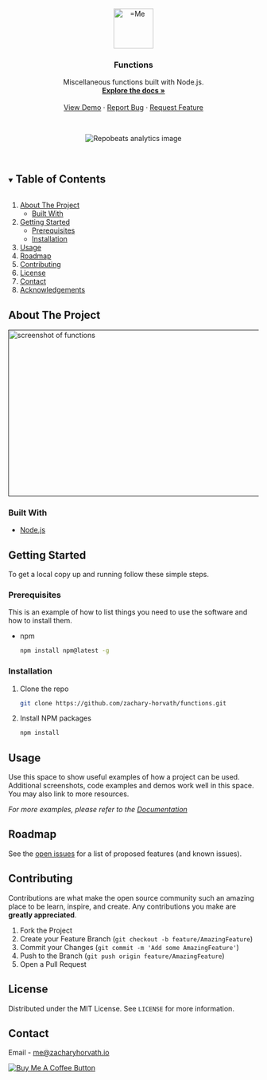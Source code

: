 <!-- PROJECT LOGO -->
<br />
<p align="center">
  <a href="https://github.com/zachary-horvath/">
    <img src="https://firebasestorage.googleapis.com/v0/b/portfolio-83773.appspot.com/o/images%2Favatar.jpg?alt=media&token=b833f9d3-da29-42b9-a325-cd5bcc61b940" alt="=Me" width="80" height="80">
  </a>

  <h3 align="center">Functions</h3>

  <p align="center">
    Miscellaneous functions built with Node.js.
    <br />
    <a href="https://github.com/zachary-horvath/functions"><strong>Explore the docs »</strong></a>
    <br />
    <br />
    <a href="https://github.com/zachary-horvath/functions">View Demo</a>
    ·
    <a href="https://github.com/zachary-horvath/functions/issues">Report Bug</a>
    ·
    <a href="https://github.com/zachary-horvath/functions/issues">Request Feature</a>
  </p>
</p>

<br />
<p align="center">
  <img src="https://repobeats.axiom.co/api/embed/ea0370b5466853407ad3927acafb81a57ef5d647.svg" alt="Repobeats analytics image"/>
</p>
<br />

<!-- TABLE OF CONTENTS -->
<details open="open">
  <summary><h2 style="display: inline-block">Table of Contents</h2></summary>
  <ol>
    <li>
      <a href="#about-the-project">About The Project</a>
      <ul>
        <li><a href="#built-with">Built With</a></li>
      </ul>
    </li>
    <li>
      <a href="#getting-started">Getting Started</a>
      <ul>
        <li><a href="#prerequisites">Prerequisites</a></li>
        <li><a href="#installation">Installation</a></li>
      </ul>
    </li>
    <li><a href="#usage">Usage</a></li>
    <li><a href="#roadmap">Roadmap</a></li>
    <li><a href="#contributing">Contributing</a></li>
    <li><a href="#license">License</a></li>
    <li><a href="#contact">Contact</a></li>
    <li><a href="#acknowledgements">Acknowledgements</a></li>
  </ol>
</details>

<!-- ABOUT THE PROJECT -->

## About The Project

<a href="" target="\_blank">
  <img src="" alt="screenshot of functions" width="522" height="334">
</a>

### Built With

- [Node.js](https://github.com/nodejs/node)

<!-- GETTING STARTED -->

## Getting Started

To get a local copy up and running follow these simple steps.

### Prerequisites

This is an example of how to list things you need to use the software and how to install them.

- npm
  ```sh
  npm install npm@latest -g
  ```

### Installation

1. Clone the repo
   ```sh
   git clone https://github.com/zachary-horvath/functions.git
   ```
2. Install NPM packages
   ```sh
   npm install
   ```

<!-- USAGE EXAMPLES -->

## Usage

Use this space to show useful examples of how a project can be used. Additional screenshots, code examples and demos work well in this space. You may also link to more resources.

_For more examples, please refer to the [Documentation](https://example.com)_

<!-- ROADMAP -->

## Roadmap

See the [open issues](https://github.com/zachary-horvath/functions/issues) for a list of proposed features (and known issues).

<!-- CONTRIBUTING -->

## Contributing

Contributions are what make the open source community such an amazing place to be learn, inspire, and create. Any contributions you make are **greatly appreciated**.

1. Fork the Project
2. Create your Feature Branch (`git checkout -b feature/AmazingFeature`)
3. Commit your Changes (`git commit -m 'Add some AmazingFeature'`)
4. Push to the Branch (`git push origin feature/AmazingFeature`)
5. Open a Pull Request

<!-- LICENSE -->

## License

Distributed under the MIT License. See `LICENSE` for more information.

<!-- CONTACT -->

## Contact

Email - me@zacharyhorvath.io <br />

<!-- Project URL - []() <br /> -->

<a href="https://www.buymeacoffee.com/zacharyhorvath" target="\_blank" rel="noopener">
  <img src="https://img.buymeacoffee.com/button-api/?text=Buy me a coffee&emoji=&slug=zacharyhorvath&button_colour=444444&font_colour=FFFFFF&font_family=Cookie&outline_colour=FFFFFF&coffee_colour=FFDD00" alt="Buy Me A Coffee Button" />
</a> <br/>

<!-- ACKNOWLEDGEMENTS -->
<!-- ## Acknowledgements -->

<!-- * []() -->
<!-- * []() -->
<!-- * []() -->

<!-- MARKDOWN LINKS & IMAGES -->
<!-- https://www.markdownguide.org/basic-syntax/#reference-style-links -->

[contributors-shield]: https://img.shields.io/github/contributors/zachary-horvath/repo.svg?style=for-the-badge
[contributors-url]: https://github.com/zachary-horvath/repo/graphs/contributors
[forks-shield]: https://img.shields.io/github/forks/zachary-horvath/repo.svg?style=for-the-badge
[forks-url]: https://github.com/zachary-horvath/repo/network/members
[stars-shield]: https://img.shields.io/github/stars/zachary-horvath/repo.svg?style=for-the-badge
[stars-url]: https://github.com/zachary-horvath/repo/stargazers
[issues-shield]: https://img.shields.io/github/issues/zachary-horvath/repo.svg?style=for-the-badge
[issues-url]: https://github.com/zachary-horvath/repo/issues
[license-shield]: https://img.shields.io/github/license/zachary-horvath/repo.svg?style=for-the-badge
[license-url]: https://github.com/zachary-horvath/repo/blob/master/LICENSE.txt
[linkedin-shield]: https://img.shields.io/badge/-LinkedIn-black.svg?style=for-the-badge&logo=linkedin&colorB=555
[linkedin-url]: https://linkedin.com/in/zacharyhorvath
